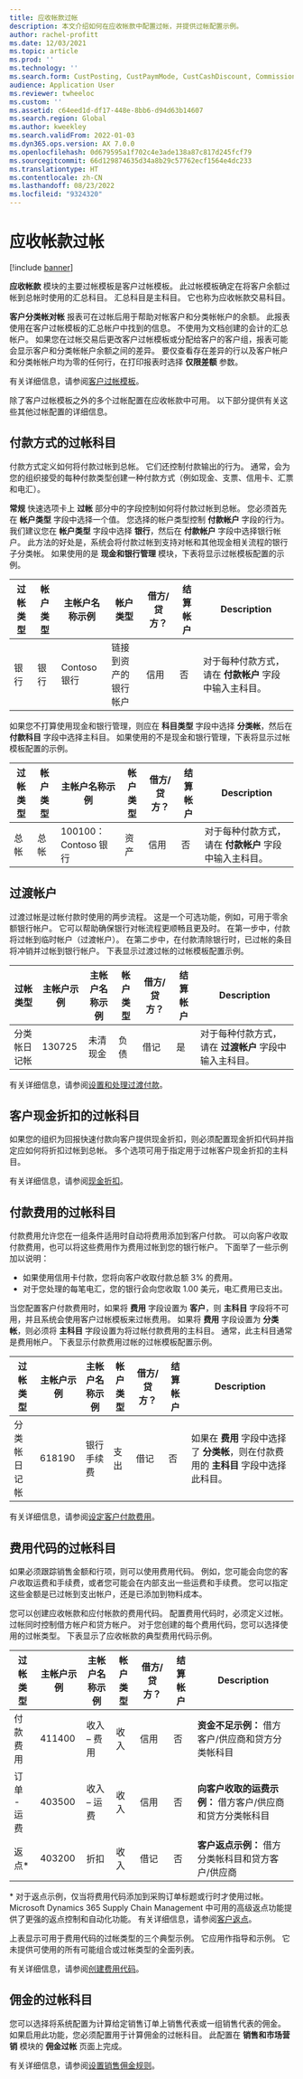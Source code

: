```yaml
---
title: 应收帐款过帐
description: 本文介绍如何在应收帐款中配置过帐，并提供过帐配置示例。
author: rachel-profitt
ms.date: 12/03/2021
ms.topic: article
ms.prod: ''
ms.technology: ''
ms.search.form: CustPosting, CustPaymMode, CustCashDiscount, CommissionPosting, MarkupTable\_Cust, CustPaymFee
audience: Application User
ms.reviewer: twheeloc
ms.custom: ''
ms.assetid: c64eed1d-df17-448e-8bb6-d94d63b14607
ms.search.region: Global
ms.author: kweekley
ms.search.validFrom: 2022-01-03
ms.dyn365.ops.version: AX 7.0.0
ms.openlocfilehash: 0d679595a1f702c4e3ade138a87c817d245fcf79
ms.sourcegitcommit: 66d129874635d34a8b29c57762ecf1564e4dc233
ms.translationtype: HT
ms.contentlocale: zh-CN
ms.lasthandoff: 08/23/2022
ms.locfileid: "9324320"
---
```

# <a name="accounts-receivable-posting"></a>应收帐款过帐

[!include [banner](../includes/banner.md)]

**应收帐款** 模块的主要过帐模板是客户过帐模板。 此过帐模板确定在将客户余额过帐到总帐时使用的汇总科目。 汇总科目是主科目。 它也称为应收帐款交易科目。

**客户分类帐对帐** 报表可在过帐后用于帮助对帐客户和分类帐帐户的余额。 此报表使用在客户过帐模板的汇总帐户中找到的信息。 不使用为文档创建的会计的汇总帐户。 如果您在过帐交易后更改客户过帐模板或分配给客户的客户组，报表可能会显示客户和分类帐帐户余额之间的差异。 要仅查看存在差异的行以及客户帐户和分类帐帐户均为零的任何行，在打印报表时选择 **仅限差额** 参数。

有关详细信息，请参阅[客户过帐模板](../accounts-receivable/customer-posting-profiles.md)。

除了客户过帐模板之外的多个过帐配置在应收帐款中可用。 以下部分提供有关这些其他过帐配置的详细信息。

## <a name="posting-accounts-for-methods-of-payment"></a>付款方式的过帐科目

付款方式定义如何将付款过帐到总帐。 它们还控制付款输出的行为。 通常，会为您的组织接受的每种付款类型创建一种付款方式（例如现金、支票、信用卡、汇票和电汇）。

**常规** 快速选项卡上 **过帐** 部分中的字段控制如何将付款过帐到总帐。 您必须首先在 **帐户类型** 字段中选择一个值。 您选择的帐户类型控制 **付款帐户** 字段的行为。 我们建议您在 **帐户类型** 字段中选择 **银行**，然后在 **付款帐户** 字段中选择银行帐户。 此方法的好处是，系统会将付款过帐到支持对帐和其他现金相关流程的银行子分类帐。 如果使用的是 **现金和银行管理** 模块，下表将显示过帐模板配置的示例。

| 过帐类型 | 帐户类型 | 主帐户名称示例 | 帐户类型 | 借方/贷方？ | 结算帐户 | Description |
|--------------|--------------|---------------------------|--------------|---------------|------------------|-------------|
| 银行 | 银行 | Contoso 银行 | 链接到资产的银行帐户 | 信用 | 否 | 对于每种付款方式，请在 **付款帐户** 字段中输入主科目。 |

如果您不打算使用现金和银行管理，则应在 **科目类型** 字段中选择 **分类帐**，然后在 **付款科目** 字段中选择主科目。 如果使用的不是现金和银行管理，下表将显示过帐模板配置的示例。

| 过帐类型 | 帐户类型 | 主帐户名称示例 | 帐户类型 | 借方/贷方？ | 结算帐户 | Description |
|--------------|--------------|---------------------------|--------------|---------------|------------------|-------------|
| 总帐 | 总帐 | 100100：Contoso 银行 | 资产 | 信用 | 否 | 对于每种付款方式，请在 **付款帐户** 字段中输入主科目。 |

## <a name="bridging-accounts"></a>过渡帐户

过渡过帐是过帐付款时使用的两步流程。 这是一个可选功能，例如，可用于零余额银行帐户。 它可以帮助确保银行对帐流程更顺畅且更及时。 在第一步中，付款将过帐到临时帐户（过渡帐户）。 在第二步中，在付款清除银行时，已过帐的条目将冲销并过帐到银行帐户。 下表显示过渡过帐的过帐模板配置示例。

| 过帐类型 | 主帐户示例 | 主帐户名称示例 | 帐户类型 | 借方/贷方？ | 结算帐户 | Description |
|--------------|----------------------|---------------------------|--------------|---------------|------------------|-------------|
| 分类帐日记帐 | 130725 | 未清现金 | 负债 | 借记 | 是 | 对于每种付款方式，请在 **过渡帐户** 字段中输入主科目。 |

有关详细信息，请参阅[设置和处理过渡付款](../accounts-receivable/set-up-and-process-bridged-payments.md)。

## <a name="posting-accounts-for-customer-cash-discounts"></a>客户现金折扣的过帐科目

如果您的组织为回报快速付款向客户提供现金折扣，则必须配置现金折扣代码并指定应如何将折扣过帐到总帐。 多个选项可用于指定用于过帐客户现金折扣的主科目。

有关详细信息，请参阅[现金折扣](../cash-bank-management/cash-discounts.md)。

## <a name="posting-accounts-for-payment-fees"></a>付款费用的过帐科目

付款费用允许您在一组条件适用时自动将费用添加到客户付款。 可以向客户收取付款费用，也可以将这些费用作为费用过帐到您的银行帐户。 下面举了一些示例加以说明：

- 如果使用信用卡付款，您将向客户收取付款总额 3% 的费用。
- 对于您处理的每笔电汇，您的银行会向您收取 1.00 美元，电汇费用已支出。

当您配置客户付款费用时，如果将 **费用** 字段设置为 **客户**，则 **主科目** 字段将不可用，并且系统会使用客户过帐模板来过帐费用。 如果将 **费用** 字段设置为 **分类帐**，则必须将 **主科目** 字段设置为将过帐付款费用的主科目。 通常，此主科目通常是费用帐户。 下表显示付款费用过帐的过帐模板配置示例。

| 过帐类型 | 主帐户示例 | 主帐户名称示例 | 帐户类型 | 借方/贷方？ | 结算帐户 | Description |
|--------------|----------------------|---------------------------|--------------|---------------|------------------|-------------|
| 分类帐日记帐 | 618190 | 银行手续费 | 支出 | 借记 | 否 |  如果在 **费用** 字段中选择了 **分类帐**，则在付款费用的 **主科目** 字段中选择此科目。 |

有关详细信息，请参阅[设定客户付款费用](../accounts-receivable/tasks/establish-customer-payment-fees.md)。

## <a name="posting-accounts-for-charges-codes"></a>费用代码的过帐科目

如果必须跟踪销售金额和行项，则可以使用费用代码。 例如，您可能会向您的客户收取运费和手续费，或者您可能会在内部支出一些运费和手续费。 您可以指定这些金额是已过帐到支出帐户，还是已添加到物料成本。

您可以创建应收帐款和应付帐款的费用代码。 配置费用代码时，必须定义过帐。 过帐同时控制借方帐户和贷方帐户。 对于您创建的每个费用代码，您可以选择使用的过帐类型。 下表显示了应收帐款的典型费用代码示例。

| 过帐类型 | 主帐户示例 | 主帐户名称示例 | 帐户类型 | 借方/贷方？ | 结算帐户 | Description |
|--------------|----------------------|---------------------------|--------------|---------------|------------------|-------------|
| 付款费用 | 411400 | 收入 – 费用 | 收入 | 信用 | 否 | **资金不足示例：** 借方客户/供应商和贷方分类帐科目 |
| 订单 - 运费 | 403500 | 收入 – 运费 | 收入 | 信用 | 否 | **向客户收取的运费示例：** 借方客户/供应商和贷方分类帐科目 |
| 返点\* | 403200 | 折扣 | 收入 | 借记 | 否 | **客户返点示例：** 借方分类帐科目和贷方客户/供应商 |

\* 对于返点示例，仅当将费用代码添加到采购订单标题或行时才使用过帐。 Microsoft Dynamics 365 Supply Chain Management 中可用的高级返点功能提供了更强的返点控制和自动化功能。 有关详细信息，请参阅[客户返点](../../supply-chain/sales-marketing/tasks/process-customer-rebates.md)。

上表显示可用于费用代码的过帐类型的三个典型示例。 它应用作指导和示例。 它未提供可使用的所有可能组合或过帐类型的全面列表。

有关详细信息，请参阅[创建费用代码](../accounts-receivable/create-charges-codes.md)。

## <a name="posting-accounts-for-commissions"></a>佣金的过帐科目

您可以选择将系统配置为计算给定销售订单上销售代表或一组销售代表的佣金。 如果启用此功能，您必须配置用于计算佣金的过帐科目。 此配置在 **销售和市场营销** 模块的 **佣金过帐** 页面上完成。

有关详细信息，请参阅[设置销售佣金规则](../../supply-chain/sales-marketing/tasks/set-up-sales-commission-rules.md)。
